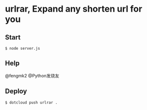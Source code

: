 # urlrar, Expand any shorten url for you

## Start
```
$ node server.js
```

## Help
@fengmk2 @Python发烧友

## Deploy
```
$ dotcloud push urlrar .
```


